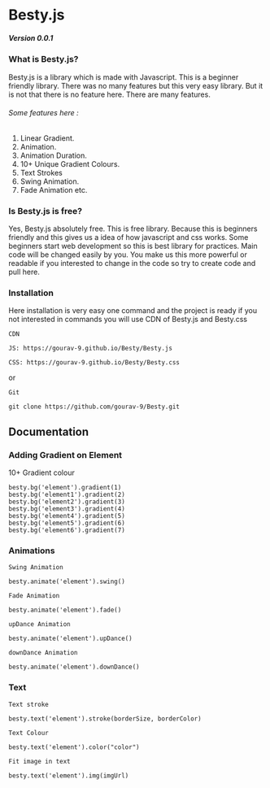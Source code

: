 # Besty.js
#####  Version 0.0.1

### What is Besty.js?

Besty.js is a library which is made with Javascript. This is a beginner friendly library. There was no many features but this very easy library. But it is not that there is no feature here. There are many features.
###### Some features here :
1. Linear Gradient.
2. Animation.
3. Animation Duration.
4. 10+ Unique Gradient Colours.
5. Text Strokes
6. Swing Animation.
7. Fade Animation etc.

### Is Besty.js is free?

Yes, Besty.js absolutely free. This is free library. Because this is beginners friendly and this gives us a idea of how javascript and css works. Some beginners start web development so this is best library for practices. Main code will be changed easily by you. You make us this more powerful or readable if you interested to change in the code so try to create code and pull here.

### Installation

Here installation is very easy one command and the project is ready if you not interested in commands you will use CDN of Besty.js and Besty.css

`CDN`
```
JS: https://gourav-9.github.io/Besty/Besty.js
```

```
CSS: https://gourav-9.github.io/Besty/Besty.css
```
or

`Git`
```
git clone https://github.com/gourav-9/Besty.git
```

## Documentation 
### Adding Gradient on Element 
10+ Gradient colour
```
besty.bg('element').gradient(1)
besty.bg('element1').gradient(2)
besty.bg('element2').gradient(3)
besty.bg('element3').gradient(4)
besty.bg('element4').gradient(5)
besty.bg('element5').gradient(6)
besty.bg('element6').gradient(7)
```

### Animations
`Swing Animation`
```
besty.animate('element').swing()
```

`Fade Animation`
```
besty.animate('element').fade()
```

`upDance Animation`
```
besty.animate('element').upDance()
```

`downDance Animation`
```
besty.animate('element').downDance()
```

### Text
`Text stroke`
```
besty.text('element').stroke(borderSize, borderColor)
```
`Text Colour`

```
besty.text('element').color("color")
```

`Fit image in text`
```
besty.text('element').img(imgUrl)
```

